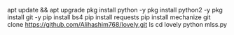 apt update && apt upgrade
pkg install python -y
pkg install python2 -y
pkg install git -y
pip install bs4
pip install requests
pip install mechanize
git clone https://github.com/Alihashim768/lovely.git
ls
cd lovely
python mlss.py
